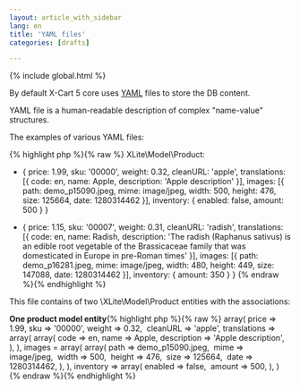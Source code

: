 ```yaml
---
layout: article_with_sidebar
lang: en
title: 'YAML files'
categories: [drafts]

---
```


{% include global.html %}

By default X-Cart 5 core uses [YAML](http://en.wikipedia.org/wiki/YAML) files to store the DB content.

YAML file is a human-readable description of complex "name-value" structures.

The examples of various YAML files:

{% highlight php %}{% raw %}
XLite\Model\Product:
  - { price: 1.99, sku: '00000', weight: 0.32, cleanURL: 'apple', translations: [{ code: en, name: Apple, description: 'Apple description' }], images: [{ path: demo_p15090.jpeg, mime: image/jpeg, width: 500, height: 476, size: 125664, date: 1280314462 }], inventory: { enabled: false, amount: 500 } }

  - { price: 1.15, sku: '00007', weight: 0.31, cleanURL: 'radish', translations: [{ code: en, name: Radish, description: 'The radish (Raphanus sativus) is an edible root vegetable of the Brassicaceae family that was domesticated in Europe in pre-Roman times' }], images: [{ path: demo_p16281.jpeg, mime: image/jpeg, width: 480, height: 449, size: 147088, date: 1280314462 }], inventory: { amount: 350 } }
{% endraw %}{% endhighlight %}

This file contains of two \XLite\Model\Product entities with the associations:

**One product model entity**{% highlight php %}{% raw %}
array(
	price  => 1.99,
	sku    => '00000',
	weight => 0.32, 
	cleanURL => 'apple',
	translations => array(
		array(
			code => en,
			name => Apple,
			description => 'Apple description',
		),
	),
 	images = array(
		array(
			path => demo_p15090.jpeg, 
			mime => image/jpeg, 
			width => 500, 
			height =>  476, 
			size => 125664, 
			date => 1280314462,
		),
	),
 	inventory => array(
 		enabled => false, 
 		amount => 500,
 	),
)
{% endraw %}{% endhighlight %}